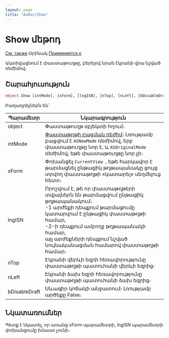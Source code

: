 ```yaml
---
layout: page
title: "AsDoc/Show"
---
```



# Show մեթոդ 

[См. также](../../Constants/const_doc_States.html) Օրինակ [Применяется к](../Asdoc.md)

Ակտիվացնում է փաստաթուղթը,  բերելով նրան էկրանի վրա նշված ռեժիմով։

## Շարահյուսություն

``` vb
object.Show [intMode], [xForm], [lngISN], [nTop], [nLeft], [bDisableDraft]
```

Բաղադրիչներն են՝ 

| Պարամետր | Նկարագրություն |
|--|--|
| object | Փաստաթուղթ օբյեկտի հղում։|
| intMode | [Փաստաթղթի բացման ռեժիմ](../../Constants/const_doc_States.html)։ Լռությամբ բացվում է `ASNewMode` ռեժիմով, երբ փաստաթուղթը նոր է, և `ASOriginalMode` ռեժիմով, եթե փաստաթուղթը  նոր չի։ |
| xForm | Փոխանցել `CurrentView `, եթե հարկավոր է թարմացնել ընթացիկ թղթապանակը ցույց տրվող փաստաթղթի «կատարել» սեղմելուց հետո։ |
| lngISN | Որոշվում է, թե որ փաստաթղթերի տվյալներն են թարմացվում ընթացիկ թղթապանակում։ <br/> -1 արժեքի դեպքում թարմացումը կատարվում է ընթացիկ փաստաթղթի համար,<br/>  -2-ի դեպքում ամբողջ թղթապանակի համար,<br/>  այլ արժեքների դեպքում նշված նույնականացման համարով փաստաթղթի համար։ |
| nTop | Էկրանի վերևի եզրի հեռավորությունը փաստաթղթի պատուհանի վերևի եզրից։  |
| nLeft | Էկրանի ձախ եզրի հեռավորությունը  փաստաթղթի պատուհանի ձախ եզրից։  |
| bDisableDraft | Սևագիր կոճակի անջատում։ Լռությամբ արծեքը False։  |

## Նկատառումներ
Պետք է նկատել, որ առանց xForm պարամետրի, lngISN պարամետրի փոխանցումը իմաստ չունի։

